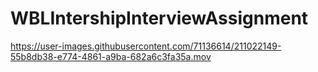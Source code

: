# WBLIntershipInterviewAssignment


https://user-images.githubusercontent.com/71136614/211022149-55b8db38-e774-4861-a9ba-682a6c3fa35a.mov

